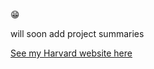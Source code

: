 😁

will soon add project summaries

[See my Harvard website here](https://healthpolicy.fas.harvard.edu/people/joseph-hnath)
